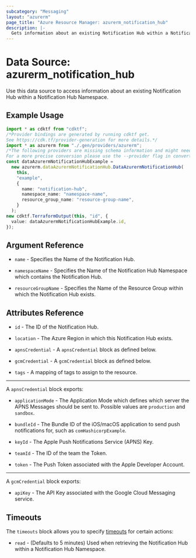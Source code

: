 ```yaml
---
subcategory: "Messaging"
layout: "azurerm"
page_title: "Azure Resource Manager: azurerm_notification_hub"
description: |-
  Gets information about an existing Notification Hub within a Notification Hub Namespace.
---
```


# Data Source: azurerm\_notification\_hub

Use this data source to access information about an existing Notification Hub within a Notification Hub Namespace.

## Example Usage

```typescript
import * as cdktf from "cdktf";
/*Provider bindings are generated by running cdktf get.
See https://cdk.tf/provider-generation for more details.*/
import * as azurerm from "./.gen/providers/azurerm";
/*The following providers are missing schema information and might need manual adjustments to synthesize correctly: azurerm.
For a more precise conversion please use the --provider flag in convert.*/
const dataAzurermNotificationHubExample =
  new azurerm.dataAzurermNotificationHub.DataAzurermNotificationHub(
    this,
    "example",
    {
      name: "notification-hub",
      namespace_name: "namespace-name",
      resource_group_name: "resource-group-name",
    }
  );
new cdktf.TerraformOutput(this, "id", {
  value: dataAzurermNotificationHubExample.id,
});

```

## Argument Reference

*   `name` - Specifies the Name of the Notification Hub.

*   `namespaceName` -  Specifies the Name of the Notification Hub Namespace which contains the Notification Hub.

*   `resourceGroupName` - Specifies the Name of the Resource Group within which the Notification Hub exists.

## Attributes Reference

*   `id` - The ID of the Notification Hub.

*   `location` - The Azure Region in which this Notification Hub exists.

*   `apnsCredential` - A `apnsCredential` block as defined below.

*   `gcmCredential` - A `gcmCredential` block as defined below.

*   `tags` - A mapping of tags to assign to the resource.

***

A `apnsCredential` block exports:

*   `applicationMode` - The Application Mode which defines which server the APNS Messages should be sent to. Possible values are `production` and `sandbox`.

*   `bundleId` - The Bundle ID of the iOS/macOS application to send push notifications for, such as `comHashicorpExample`.

*   `keyId` - The Apple Push Notifications Service (APNS) Key.

*   `teamId` - The ID of the team the Token.

*   `token` - The Push Token associated with the Apple Developer Account.

***

A `gcmCredential` block exports:

* `apiKey` - The API Key associated with the Google Cloud Messaging service.

## Timeouts

The `timeouts` block allows you to specify [timeouts](https://www.terraform.io/language/resources/syntax#operation-timeouts) for certain actions:

* `read` - (Defaults to 5 minutes) Used when retrieving the Notification Hub within a Notification Hub Namespace.
